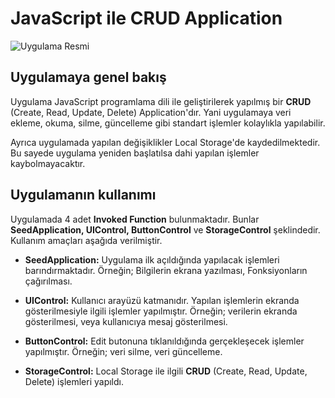 
# JavaScript ile CRUD Application

![Uygulama Resmi](https://r.resimlink.com/fagN7o-.png)

## Uygulamaya genel bakış

Uygulama JavaScript programlama dili ile geliştirilerek yapılmış bir **CRUD** (Create, Read, Update, Delete) Application'dır. Yani uygulamaya veri ekleme, okuma, silme, güncelleme gibi standart işlemler kolaylıkla yapılabilir.

Ayrıca uygulamada yapılan değişiklikler Local Storage'de kaydedilmektedir. Bu sayede uygulama yeniden başlatılsa dahi yapılan işlemler kaybolmayacaktır.

## Uygulamanın kullanımı

Uygulamada 4 adet **Invoked Function** bulunmaktadır. Bunlar **SeedApplication, UIControl, ButtonControl** ve **StorageControl** şeklindedir. Kullanım amaçları aşağıda verilmiştir.

* **SeedApplication:** Uygulama ilk açıldığında yapılacak işlemleri barındırmaktadır. Örneğin; Bilgilerin ekrana yazılması, Fonksiyonların çağırılması.

* **UIControl:** Kullanıcı arayüzü katmanıdır. Yapılan işlemlerin ekranda gösterilmesiyle ilgili işlemler yapılmıştır. Örneğin; verilerin ekranda gösterilmesi, veya kullanıcıya mesaj gösterilmesi.

* **ButtonControl:** Edit butonuna tıklanıldığında gerçekleşecek işlemler yapılmıştır. Örneğin; veri silme, veri güncelleme.

* **StorageControl:** Local Storage ile ilgili **CRUD** (Create, Read, Update, Delete) işlemleri yapıldı.
